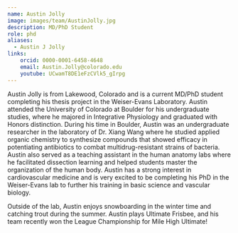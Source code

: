 ```yaml
---
name: Austin Jolly
image: images/team/AustinJolly.jpg
description: MD/PhD Student
role: phd
aliases:
  - Austin J Jolly
links:
    orcid: 0000-0001-6458-4648
    email: Austin.Jolly@colorado.edu
    youtube: UCwamT8DE1eFzCVlk5_gIrpg
---
```

Austin Jolly is from Lakewood, Colorado and is a current MD/PhD student completing his thesis project in the Weiser-Evans Laboratory. Austin attended the University of Colorado at Boulder for his undergraduate studies, where he majored in Integrative Physiology and graduated with Honors distinction. During his time in Boulder, Austin was an undergraduate researcher in the laboratory of Dr. Xiang Wang where he studied applied organic chemistry to synthesize compounds that showed efficacy in potentiating antibiotics to combat multidrug-resistant strains of bacteria. Austin also served as a teaching assistant in the human anatomy labs where he facilitated dissection learning and helped students master the organization of the human body. Austin has a strong interest in cardiovascular medicine and is very excited to be completing his PhD in the Weiser-Evans lab to further his training in basic science and vascular biology.

Outside of the lab, Austin enjoys snowboarding in the winter time and catching trout during the summer. Austin plays Ultimate Frisbee, and his team recently won the League Championship for Mile High Ultimate!
